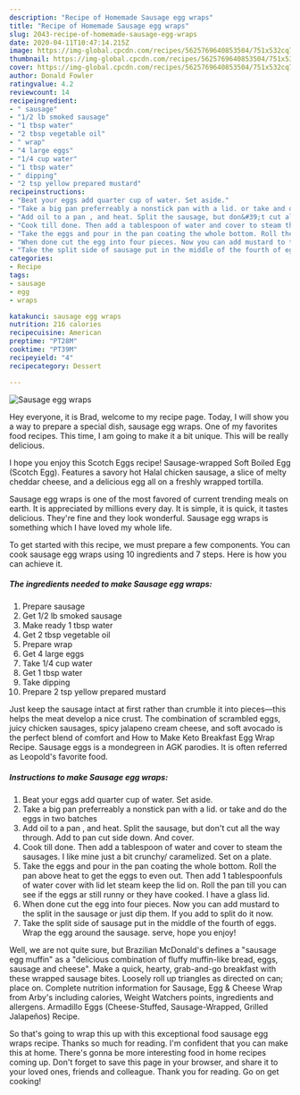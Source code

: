 ```yaml
---
description: "Recipe of Homemade Sausage egg wraps"
title: "Recipe of Homemade Sausage egg wraps"
slug: 2043-recipe-of-homemade-sausage-egg-wraps
date: 2020-04-11T10:47:14.215Z
image: https://img-global.cpcdn.com/recipes/5625769640853504/751x532cq70/sausage-egg-wraps-recipe-main-photo.jpg
thumbnail: https://img-global.cpcdn.com/recipes/5625769640853504/751x532cq70/sausage-egg-wraps-recipe-main-photo.jpg
cover: https://img-global.cpcdn.com/recipes/5625769640853504/751x532cq70/sausage-egg-wraps-recipe-main-photo.jpg
author: Donald Fowler
ratingvalue: 4.2
reviewcount: 14
recipeingredient:
- " sausage"
- "1/2 lb smoked sausage"
- "1 tbsp water"
- "2 tbsp vegetable oil"
- " wrap"
- "4 large eggs"
- "1/4 cup water"
- "1 tbsp water"
- " dipping"
- "2 tsp yellow prepared mustard"
recipeinstructions:
- "Beat your eggs add quarter cup of water. Set aside."
- "Take a big pan preferreably a nonstick pan with a lid. or take and do the eggs in two batches"
- "Add oil to a pan , and heat. Split the sausage, but don&#39;t cut all the way through.  Add to pan cut side down. And cover."
- "Cook till done. Then add a tablespoon of water and cover to steam the sausages. I like mine just a bit crunchy/ caramelized. Set on a plate."
- "Take the eggs and pour in the pan coating the whole bottom. Roll the pan above heat to get the eggs to even out. Then add 1 tablespoonfuls of water cover with lid let steam keep the lid on. Roll the pan till you can see if the eggs ar still runny or they have cooked. I have a glass lid."
- "When done cut the egg into four pieces. Now you can add mustard to the split in the sausage or just dip them. If you add to split do it now."
- "Take the split side of sausage put in the middle of the fourth of eggs. Wrap the egg around the sausage. serve, hope you enjoy!"
categories:
- Recipe
tags:
- sausage
- egg
- wraps

katakunci: sausage egg wraps 
nutrition: 216 calories
recipecuisine: American
preptime: "PT28M"
cooktime: "PT39M"
recipeyield: "4"
recipecategory: Dessert

---
```



![Sausage egg wraps](https://img-global.cpcdn.com/recipes/5625769640853504/751x532cq70/sausage-egg-wraps-recipe-main-photo.jpg)

Hey everyone, it is Brad, welcome to my recipe page. Today, I will show you a way to prepare a special dish, sausage egg wraps. One of my favorites food recipes. This time, I am going to make it a bit unique. This will be really delicious.

I hope you enjoy this Scotch Eggs recipe! Sausage-wrapped Soft Boiled Egg (Scotch Egg). Features a savory hot Halal chicken sausage, a slice of melty cheddar cheese, and a delicious egg all on a freshly wrapped tortilla.

Sausage egg wraps is one of the most favored of current trending meals on earth. It is appreciated by millions every day. It is simple, it is quick, it tastes delicious. They're fine and they look wonderful. Sausage egg wraps is something which I have loved my whole life.


To get started with this recipe, we must prepare a few components. You can cook sausage egg wraps using 10 ingredients and 7 steps. Here is how you can achieve it.

<!--inarticleads1-->

##### The ingredients needed to make Sausage egg wraps:

1. Prepare  sausage
1. Get 1/2 lb smoked sausage
1. Make ready 1 tbsp water
1. Get 2 tbsp vegetable oil
1. Prepare  wrap
1. Get 4 large eggs
1. Take 1/4 cup water
1. Get 1 tbsp water
1. Take  dipping
1. Prepare 2 tsp yellow prepared mustard


Just keep the sausage intact at first rather than crumble it into pieces—this helps the meat develop a nice crust. The combination of scrambled eggs, juicy chicken sausages, spicy jalapeno cream cheese, and soft avocado is the perfect blend of comfort and How to Make Keto Breakfast Egg Wrap Recipe. Sausage eggs is a mondegreen in AGK parodies. It is often referred as Leopold&#39;s favorite food. 

<!--inarticleads2-->

##### Instructions to make Sausage egg wraps:

1. Beat your eggs add quarter cup of water. Set aside.
1. Take a big pan preferreably a nonstick pan with a lid. or take and do the eggs in two batches
1. Add oil to a pan , and heat. Split the sausage, but don&#39;t cut all the way through.  Add to pan cut side down. And cover.
1. Cook till done. Then add a tablespoon of water and cover to steam the sausages. I like mine just a bit crunchy/ caramelized. Set on a plate.
1. Take the eggs and pour in the pan coating the whole bottom. Roll the pan above heat to get the eggs to even out. Then add 1 tablespoonfuls of water cover with lid let steam keep the lid on. Roll the pan till you can see if the eggs ar still runny or they have cooked. I have a glass lid.
1. When done cut the egg into four pieces. Now you can add mustard to the split in the sausage or just dip them. If you add to split do it now.
1. Take the split side of sausage put in the middle of the fourth of eggs. Wrap the egg around the sausage. serve, hope you enjoy!


Well, we are not quite sure, but Brazilian McDonald&#39;s defines a &#34;sausage egg muffin&#34; as a &#34;delicious combination of fluffy muffin-like bread, eggs, sausage and cheese&#34;. Make a quick, hearty, grab-and-go breakfast with these wrapped sausage bites. Loosely roll up triangles as directed on can; place on. Complete nutrition information for Sausage, Egg &amp; Cheese Wrap from Arby&#39;s including calories, Weight Watchers points, ingredients and allergens. Armadillo Eggs (Cheese-Stuffed, Sausage-Wrapped, Grilled Jalapeños) Recipe. 

So that's going to wrap this up with this exceptional food sausage egg wraps recipe. Thanks so much for reading. I'm confident that you can make this at home. There's gonna be more interesting food in home recipes coming up. Don't forget to save this page in your browser, and share it to your loved ones, friends and colleague. Thank you for reading. Go on get cooking!
